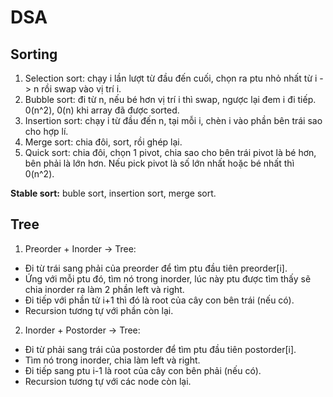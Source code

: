 # DSA
## Sorting
1. Selection sort: chạy i lần lượt từ đầu đến cuối, chọn ra ptu nhỏ nhất từ i -> n rồi swap vào vị trí i.
2. Bubble sort: đi từ n, nếu bé hơn vị trí i thì swap, ngược lại đem i đi tiếp. 0(n^2), 0(n) khi array đã được sorted.
3. Insertion sort: chạy i từ đầu đến n, tại mỗi i, chèn i vào phần bên trái sao cho hợp lí.
4. Merge sort: chia đôi, sort, rồi ghép lại.
5. Quick sort: chia đôi, chọn 1 pivot, chia sao cho bên trái pivot là bé hơn, bên phải là lớn hơn. Nếu pick pivot là số lớn nhất hoặc bé nhất thì 0(n^2).

**Stable sort:** buble sort, insertion sort, merge sort.
## Tree
1. Preorder + Inorder -> Tree:
- Đi từ trái sang phải của preorder để tìm ptu đầu tiên preorder[i].
- Ứng với mỗi ptu đó, tìm nó trong inorder, lúc này ptu được tìm thấy sẽ chia inorder ra làm 2 phần left và right.
- Đi tiếp với phần tử i+1 thì đó là root của cây con bên trái (nếu có).
- Recursion tương tự với phần còn lại.
2. Inorder + Postorder -> Tree:
- Đi từ phải sang trái của postorder để tìm ptu đầu tiên postorder[i].
- Tìm nó trong inorder, chia làm left và right.
- Đi tiếp sang ptu i-1 là root của cây con bên phải (nếu có).
- Recursion tương tự với các node còn lại.
